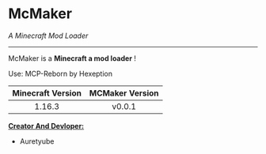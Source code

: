 # **McMaker**

*A Minecraft Mod Loader*

------

McMaker is a **Minecraft a mod loader** !

Use: MCP-Reborn by Hexeption

| Minecraft Version | MCMaker Version |
| :---------------: | :-------------: |
|      1.16.3       |     v0.0.1      |

**<u>Creator And Devloper:**</u>

- Auretyube

